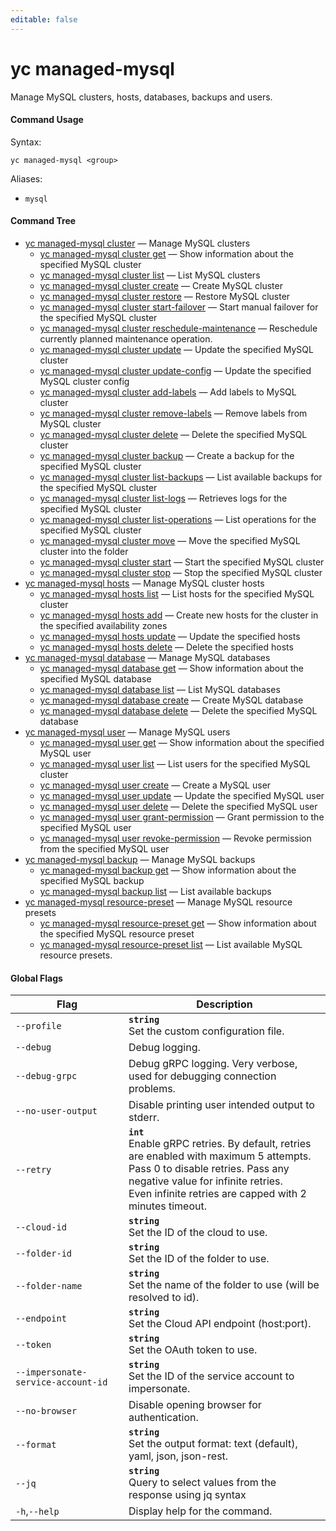 ```yaml
---
editable: false
---
```


# yc managed-mysql

Manage MySQL clusters, hosts, databases, backups and users.

#### Command Usage

Syntax: 

`yc managed-mysql <group>`

Aliases: 

- `mysql`

#### Command Tree

- [yc managed-mysql cluster](cluster/index.md) — Manage MySQL clusters
	- [yc managed-mysql cluster get](cluster/get.md) — Show information about the specified MySQL cluster
	- [yc managed-mysql cluster list](cluster/list.md) — List MySQL clusters
	- [yc managed-mysql cluster create](cluster/create.md) — Create MySQL cluster
	- [yc managed-mysql cluster restore](cluster/restore.md) — Restore MySQL cluster
	- [yc managed-mysql cluster start-failover](cluster/start-failover.md) — Start manual failover for the specified MySQL cluster
	- [yc managed-mysql cluster reschedule-maintenance](cluster/reschedule-maintenance.md) — Reschedule currently planned maintenance operation.
	- [yc managed-mysql cluster update](cluster/update.md) — Update the specified MySQL cluster
	- [yc managed-mysql cluster update-config](cluster/update-config.md) — Update the specified MySQL cluster config
	- [yc managed-mysql cluster add-labels](cluster/add-labels.md) — Add labels to MySQL cluster
	- [yc managed-mysql cluster remove-labels](cluster/remove-labels.md) — Remove labels from MySQL cluster
	- [yc managed-mysql cluster delete](cluster/delete.md) — Delete the specified MySQL cluster
	- [yc managed-mysql cluster backup](cluster/backup.md) — Create a backup for the specified MySQL cluster
	- [yc managed-mysql cluster list-backups](cluster/list-backups.md) — List available backups for the specified MySQL cluster
	- [yc managed-mysql cluster list-logs](cluster/list-logs.md) — Retrieves logs for the specified MySQL cluster
	- [yc managed-mysql cluster list-operations](cluster/list-operations.md) — List operations for the specified MySQL cluster
	- [yc managed-mysql cluster move](cluster/move.md) — Move the specified MySQL cluster into the folder
	- [yc managed-mysql cluster start](cluster/start.md) — Start the specified MySQL cluster
	- [yc managed-mysql cluster stop](cluster/stop.md) — Stop the specified MySQL cluster
- [yc managed-mysql hosts](hosts/index.md) — Manage MySQL cluster hosts
	- [yc managed-mysql hosts list](hosts/list.md) — List hosts for the specified MySQL cluster
	- [yc managed-mysql hosts add](hosts/add.md) — Create new hosts for the cluster in the specified availability zones
	- [yc managed-mysql hosts update](hosts/update.md) — Update the specified hosts
	- [yc managed-mysql hosts delete](hosts/delete.md) — Delete the specified hosts
- [yc managed-mysql database](database/index.md) — Manage MySQL databases
	- [yc managed-mysql database get](database/get.md) — Show information about the specified MySQL database
	- [yc managed-mysql database list](database/list.md) — List MySQL databases
	- [yc managed-mysql database create](database/create.md) — Create MySQL database
	- [yc managed-mysql database delete](database/delete.md) — Delete the specified MySQL database
- [yc managed-mysql user](user/index.md) — Manage MySQL users
	- [yc managed-mysql user get](user/get.md) — Show information about the specified MySQL user
	- [yc managed-mysql user list](user/list.md) — List users for the specified MySQL cluster
	- [yc managed-mysql user create](user/create.md) — Create a MySQL user
	- [yc managed-mysql user update](user/update.md) — Update the specified MySQL user
	- [yc managed-mysql user delete](user/delete.md) — Delete the specified MySQL user
	- [yc managed-mysql user grant-permission](user/grant-permission.md) — Grant permission to the specified MySQL user
	- [yc managed-mysql user revoke-permission](user/revoke-permission.md) — Revoke permission from the specified MySQL user
- [yc managed-mysql backup](backup/index.md) — Manage MySQL backups
	- [yc managed-mysql backup get](backup/get.md) — Show information about the specified MySQL backup
	- [yc managed-mysql backup list](backup/list.md) — List available backups
- [yc managed-mysql resource-preset](resource-preset/index.md) — Manage MySQL resource presets
	- [yc managed-mysql resource-preset get](resource-preset/get.md) — Show information about the specified MySQL resource preset
	- [yc managed-mysql resource-preset list](resource-preset/list.md) — List available MySQL resource presets.

#### Global Flags

| Flag | Description |
|----|----|
|`--profile`|<b>`string`</b><br/>Set the custom configuration file.|
|`--debug`|Debug logging.|
|`--debug-grpc`|Debug gRPC logging. Very verbose, used for debugging connection problems.|
|`--no-user-output`|Disable printing user intended output to stderr.|
|`--retry`|<b>`int`</b><br/>Enable gRPC retries. By default, retries are enabled with maximum 5 attempts.<br/>Pass 0 to disable retries. Pass any negative value for infinite retries.<br/>Even infinite retries are capped with 2 minutes timeout.|
|`--cloud-id`|<b>`string`</b><br/>Set the ID of the cloud to use.|
|`--folder-id`|<b>`string`</b><br/>Set the ID of the folder to use.|
|`--folder-name`|<b>`string`</b><br/>Set the name of the folder to use (will be resolved to id).|
|`--endpoint`|<b>`string`</b><br/>Set the Cloud API endpoint (host:port).|
|`--token`|<b>`string`</b><br/>Set the OAuth token to use.|
|`--impersonate-service-account-id`|<b>`string`</b><br/>Set the ID of the service account to impersonate.|
|`--no-browser`|Disable opening browser for authentication.|
|`--format`|<b>`string`</b><br/>Set the output format: text (default), yaml, json, json-rest.|
|`--jq`|<b>`string`</b><br/>Query to select values from the response using jq syntax|
|`-h`,`--help`|Display help for the command.|
